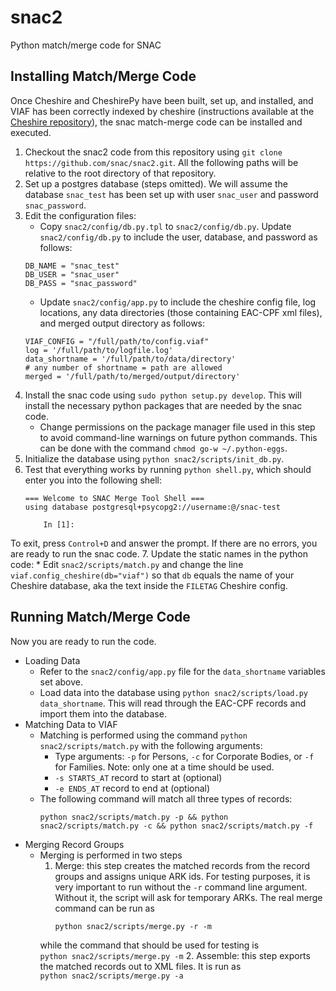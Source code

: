 snac2
=====

Python match/merge code for SNAC

Installing Match/Merge Code
---------------------------

Once Cheshire and CheshirePy have been built, set up, and installed, and VIAF has been correctly indexed by cheshire (instructions available at the [Cheshire repository](https://github.com/snac/cheshire)), the snac match-merge code can be installed and executed.

1. Checkout the snac2 code from this repository using `git clone https://github.com/snac/snac2.git`.  All the following paths will be relative to the root directory of that repository.
2. Set up a postgres database (steps omitted).  We will assume the database `snac_test` has been set up with user `snac_user` and password `snac_password`.
3. Edit the configuration files:
	* Copy `snac2/config/db.py.tpl` to `snac2/config/db.py`.  Update `snac2/config/db.py` to include the user, database, and password as follows:  
	```
	DB_NAME = "snac_test"
	DB_USER = "snac_user"
	DB_PASS = "snac_password"
	```
	* Update `snac2/config/app.py` to include the cheshire config file, log locations, any data directories (those containing EAC-CPF xml files), and merged output directory as follows:  
	```
	VIAF_CONFIG = "/full/path/to/config.viaf"
	log = '/full/path/to/logfile.log'
	data_shortname = '/full/path/to/data/directory'
	# any number of shortname = path are allowed
	merged = '/full/path/to/merged/output/directory'
	```
4. Install the snac code using `sudo python setup.py develop`.  This will install the necessary python packages that are needed by the snac code.
	* Change permissions on the package manager file used in this step to avoid command-line warnings on future python commands.  This can be done with the command `chmod go-w ~/.python-eggs`.
5. Initialize the database using `python snac2/scripts/init_db.py`.
6. Test that everything works by running `python shell.py`, which should enter you into the following shell:  
    ```
    === Welcome to SNAC Merge Tool Shell ===
    using database postgresql+psycopg2://username:@/snac-test
    	 
    	In [1]: 
    ```
To exit, press `Control+D` and answer the prompt.  If there are no errors, you are ready to run the snac code.
7. Update the static names in the python code:
    * Edit `snac2/scripts/match.py` and change the line `viaf.config_cheshire(db="viaf")` so that `db` equals the name of your Cheshire database, aka the text inside the `FILETAG` Cheshire config.


Running Match/Merge Code
------------------------

Now you are ready to run the code.

* Loading Data
	* Refer to the `snac2/config/app.py` file for the `data_shortname` variables set above.
	* Load data into the database using `python snac2/scripts/load.py data_shortname`.  This will read through the EAC-CPF records and import them into the database.
* Matching Data to VIAF
	* Matching is performed using the command `python snac2/scripts/match.py` with the following arguments:
		* Type arguments: `-p` for Persons, `-c` for Corporate Bodies, or `-f` for Families.  Note: only one at a time should be used.
		* `-s STARTS_AT` record to start at (optional)
		* `-e ENDS_AT` record to end at (optional)
    * The following command will match all three types of records:  
        ```
        python snac2/scripts/match.py -p && python snac2/scripts/match.py -c && python snac2/scripts/match.py -f
        ```
* Merging Record Groups
    * Merging is performed in two steps
        1. Merge: this step creates the matched records from the record groups and assigns unique ARK ids.  For testing purposes, it is very important to run without the `-r` command line argument.  Without it, the script will ask for temporary ARKs.  The real merge command can be run as  
            ```
            python snac2/scripts/merge.py -r -m
            ```
        while the command that should be used for testing is  
            ```
            python snac2/scripts/merge.py -m
            ```
        2. Assemble: this step exports the matched records out to XML files.  It is run as  
            ```
            python snac2/scripts/merge.py -a
            ```

